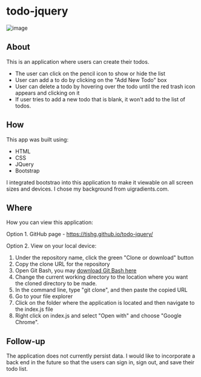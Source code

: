 # todo-jquery

![image](https://user-images.githubusercontent.com/38973991/48472680-62aa5c80-e7bc-11e8-84d6-ea408b8f3ef3.png)

## About
This is an application where users can create their todos. 
* The user can click on the pencil icon to show or hide the list
* User can add a to do by clicking on the "Add New Todo" box
* User can delete a todo by hovering over the todo until the red trash icon appears and clicking on it
* If user tries to add a new todo that is blank, it won't add to the list of todos.

## How
This app was built using:
* HTML
* CSS
* JQuery
* Bootstrap

I integrated bootstrao into this application to make it viewable on all screen sizes and devices. I chose my background from uigradients.com.

## Where
How you can view this application:

Option 1. 
GitHub page - https://tishg.github.io/todo-jquery/

Option 2. 
View on your local device:
1. Under the repository name, click the green "Clone or download" button
2. Copy the clone URL for the repository
3. Open Git Bash, you may [download Git Bash here](https://git-scm.com/downloads)
4. Change the current working directory to the location where you want the cloned directory to be made.
5. In the command line, type "git clone", and then paste the copied URL
6. Go to your file explorer
7. Click on the folder where the application is located and then navigate to the index.js file 
8. Right click on index.js and select "Open with" and choose "Google Chrome".

## Follow-up
The application does not currently persist data. I would like to incorporate a back end in the future so that the users can sign in, sign out, and save their todo list.
